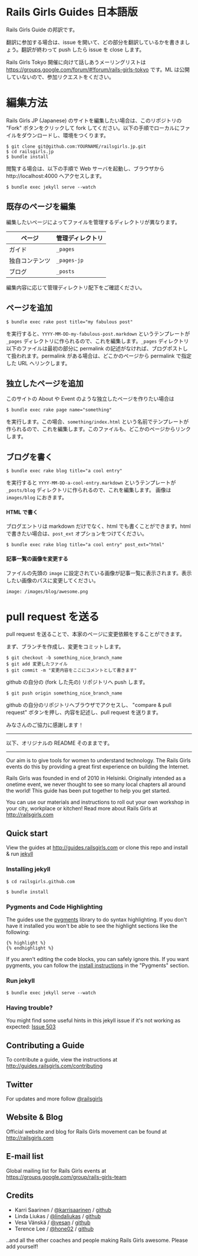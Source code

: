 # Rails Girls Guides 日本語版

Rails Girls Guide の邦訳です。

翻訳に参加する場合は、issue を開いて、どの部分を翻訳しているかを書きましょう。翻訳が終わって push したら issue を close します。

Rails Girls Tokyo 開催に向けて話しあうメーリングリストは https://groups.google.com/forum/#!forum/rails-girls-tokyo です。ML は公開していないので、参加リクエストをください。

# 編集方法

Rails Girls JP (Japanese) のサイトを編集したい場合は、このリポジトリの "Fork" ボタンをクリックして fork してください。以下の手順でローカルにファイルをダウンロードし、環境をつくります。

```
$ git clone git@github.com:YOURNAME/railsgirls.jp.git
$ cd railsgirls.jp
$ bundle install
```

閲覧する場合は、以下の手順で Web サーバを起動し、ブラウザから http://localhost:4000 へアクセスします。

```
$ bundle exec jekyll serve --watch
```

## 既存のページを編集

編集したいページによってファイルを管理するディレクトリが異なります。

| ページ | 管理ディレクトリ |
|---|---|
| ガイド | `_pages` |
| 独自コンテンツ | `_pages-jp` | 
| ブログ | `_posts` |

編集内容に応じて管理ディレクトリ配下をご確認ください。

## ページを追加

```
$ bundle exec rake post title="my fabulous post"
```

を実行すると、`YYYY-MM-DD-my-fabulous-post.markdown` というテンプレートが `_pages` ディレクトリに作られるので、これを編集します。`_pages` ディレクトリ以下のファイルは最初の部分に permalink の記述がなければ、ブログポストして扱われます。permalink がある場合は、どこかのページから permalink で指定した URL へリンクします。

## 独立したページを追加

このサイトの About や Event のような独立したページを作りたい場合は

```
$ bundle exec rake page name="something"
```

を実行します。この場合、`something/index.html` という名前でテンプレートが作られるので、これを編集します。このファイルも、どこかのページからリンクします。

## ブログを書く

```
$ bundle exec rake blog title="a cool entry"
```

を実行すると `YYYY-MM-DD-a-cool-entry.markdown` というテンプレートが `_posts/blog` ディレクトリに作られるので、これを編集します。
画像は `images/blog` におきます。

#### HTML で書く

ブログエントリは markdown だけでなく、html でも書くことができます。html で書きたい場合は、`post_ext` オプションをつけてください。

```
$ bundle exec rake blog title="a cool entry" post_ext="html"
```

#### 記事一覧の画像を変更する

ファイルの先頭の `image` に設定されている画像が記事一覧に表示されます。表示したい画像のパスに変更してください。

```
image: /images/blog/awesome.png
```

# pull request を送る

pull request を送ることで、本家のページに変更依頼をすることができます。

まず、ブランチを作成し、変更をコミットします。

```
$ git checkout -b something_nice_branch_name
$ git add 変更したファイル
$ git commit -m "変更内容をここにコメントとして書きます"
```

github の自分の (fork した先の) リポジトリへ push します。

```
$ git push origin something_nice_branch_name
```

github の自分のリポジトリへブラウザでアクセスし、 "compare & pull request" ボタンを押し、内容を記述し、pull request を送ります。

みなさんのご協力に感謝します！

---

以下、オリジナルの README そのままです。

---

Our aim is to give tools for women to understand technology. The Rails Girls events do this by providing a great first experience on building the Internet.

Rails Girls was founded in end of 2010 in Helsinki. Originally intended as a onetime event, we never thought to see so many local chapters all around the world! This guide has been put together to help you get started.

You can use our materials and instructions to roll out your own workshop in your city, workplace or kitchen! Read more about Rails Girls at http://railsgirls.com

## Quick start

View the guides at http://guides.railsgirls.com or clone this repo and install & run [jekyll](https://github.com/mojombo/jekyll)

### Installing jekyll

```
$ cd railsgirls.github.com
```

```
$ bundle install
```

### Pygments and Code Highlighting

The guides use the [pygments](http://pygments.org/) library to do syntax highlighting. If you don't have it installed you won't be able to see the highlight sections like the following:

```
{% highlight %}
{% endhighlight %}
```

If you aren't editing the code blocks, you can safely ignore this. If you want pygments, you can follow the [install instructions](https://github.com/mojombo/jekyll/wiki/Install) in the "Pygments" section.

### Run jekyll

```
$ bundle exec jekyll serve --watch
```

### Having trouble?

You might find some useful hints in this jekyll issue if it's not working as expected: [Issue 503](https://github.com/mojombo/jekyll/issues/503)

## Contributing a Guide

To contribute a guide, view the instructions at http://guides.railsgirls.com/contributing

## Twitter

For updates and more follow [@railsgirls](https://twitter.com/railsgirls)

## Website & Blog

Official website and blog for Rails Girls movement can be found at http://railsgirls.com

## E-mail list

Global mailing list for Rails Girls events at https://groups.google.com/group/rails-girls-team

## Credits

* Karri Saarinen / [@karrisaarinen](https://twitter.com/karrisaarinen) / [github](http://github.com/ksaa)
* Linda Liukas / [@lindaliukas](https://twitter.com/lindaliukas) / [github](http://github.com/lindaliukas)
* Vesa Vänskä / [@vesan](https://twitter.com/vesan) / [github](http://github.com/vesan)
* Terence Lee / [@hone02](https://twitter.com/hone02) / [github](http://github.com/hone)

..and all the other coaches and people making Rails Girls awesome. Please add yourself!
